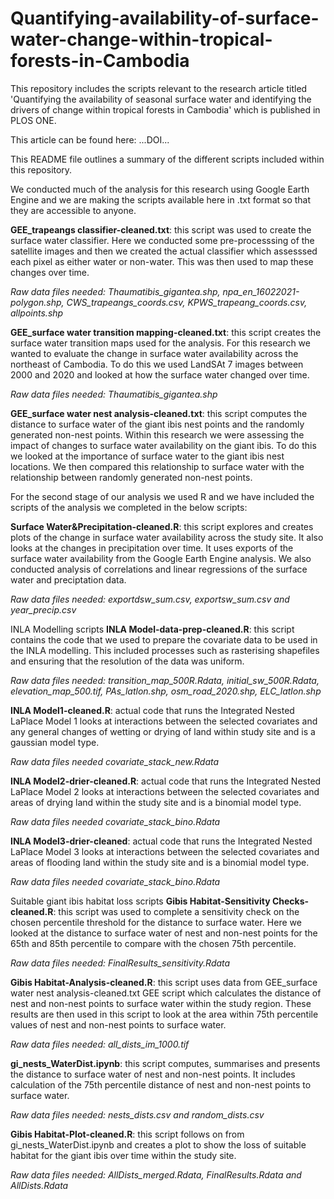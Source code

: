 # Quantifying-availability-of-surface-water-change-within-tropical-forests-in-Cambodia
This repository includes the scripts relevant to the research article titled 'Quantifying the availability of seasonal surface water and identifying the drivers of change within tropical forests in Cambodia' which is published in PLOS ONE. 

This article can be found here: ...DOI...

This README file outlines a summary of the different scripts included within this repository. 

We conducted much of the analysis for this research using Google Earth Engine and we are making the scripts available here in .txt format so that they are accessible to anyone.

**GEE_trapeangs classifier-cleaned.txt**: this script was used to create the surface water classifier. Here we conducted some pre-processsing of the satellite images and then we created the actual classifier which assesssed each pixel as either water or non-water. This was then used to map these changes over time. 

*Raw data files needed: Thaumatibis_gigantea.shp, npa_en_16022021-polygon.shp, CWS_trapeangs_coords.csv, KPWS_trapeang_coords.csv, allpoints.shp*

**GEE_surface water transition mapping-cleaned.txt**: this script creates the surface water transition maps used for the analysis. For this research we wanted to evaluate the change in surface water availability across the northeast of Cambodia. To do this we used LandSAt 7 images between 2000 and 2020 and looked at how the surface water changed over time. 

*Raw data files needed: Thaumatibis_gigantea.shp*

**GEE_surface water nest analysis-cleaned.txt**: this script computes the distance to surface water of the giant ibis nest points and the randomly generated non-nest points. Within this research we were assessing the impact of changes to surface water availability on the giant ibis. To do this we looked at the importance of surface water to the giant ibis nest locations. We then compared this relationship to surface water with the relationship between randomly generated non-nest points. 

For the second stage of our analysis we used R and we have included the scripts of the analysis we completed in the below scripts:

**Surface Water&Precipitation-cleaned.R**: this script explores and creates plots of the change in surface water availability across the study site. It also looks at the changes in precipitation over time. It uses exports of the surface water availability from the Google Earth Engine analysis. We also conducted analysis of correlations and linear regressions of the surface water and preciptation data. 

*Raw data files needed: exportdsw_sum.csv, exportsw_sum.csv and year_precip.csv*

INLA Modelling scripts
**INLA Model-data-prep-cleaned.R**: this script contains the code that we used to prepare the covariate data to be used in the INLA modelling. This included processes such as rasterising shapefiles and ensuring that the resolution of the data was uniform.

*Raw data files needed: transition_map_500R.Rdata, initial_sw_500R.Rdata, elevation_map_500.tif, PAs_latlon.shp, osm_road_2020.shp, ELC_latlon.shp*

**INLA Model1-cleaned.R**: actual code that runs the Integrated Nested LaPlace Model 1 looks at interactions between the selected covariates and any general changes of wetting or drying of land within study site and is a gaussian model type.

*Raw data files needed covariate_stack_new.Rdata*

**INLA Model2-drier-cleaned.R**: actual code that runs the Integrated Nested LaPlace Model 2 looks at interactions between the selected covariates and areas of drying land within the study site and is a binomial model type.

*Raw data files needed covariate_stack_bino.Rdata*

**INLA Model3-drier-cleaned**: actual code that runs the Integrated Nested LaPlace Model 3 looks at interactions between the selected covariates and areas of flooding land within the study site and is a binomial model type.

*Raw data files needed covariate_stack_bino.Rdata*

Suitable giant ibis habitat loss scripts
**Gibis Habitat-Sensitivity Checks-cleaned.R**: this script was used to complete a sensitivity check on the chosen percentile threshold for the distance to surface water. Here we looked at the distance to surface water of nest and non-nest points for the 65th and 85th percentile to compare with the chosen 75th percentile. 

*Raw data files needed: FinalResults_sensitivity.Rdata*

**Gibis Habitat-Analysis-cleaned.R**: this script uses data from GEE_surface water nest analysis-cleaned.txt GEE script which calculates the distance of nest and non-nest points to surface water within the study region. These results are then used in this script to look at the area within 75th percentile values of nest and non-nest points to surface water. 

*Raw data files needed: all_dists_im_1000.tif*

**gi_nests_WaterDist.ipynb**: this script computes, summarises and presents the distance to surface water of nest and non-nest points. It includes calculation of the 75th percentile distance of nest and non-nest points to surface water. 

*Raw data files needed: nests_dists.csv and random_dists.csv*

**Gibis Habitat-Plot-cleaned.R**: this script follows on from gi_nests_WaterDist.ipynb and creates a plot to show the loss of suitable habitat for the giant ibis over time within the study site. 

*Raw data files needed: AllDists_merged.Rdata, FinalResults.Rdata and AllDists.Rdata*




